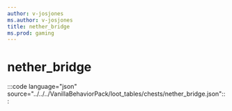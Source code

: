 ```yaml
---
author: v-josjones
ms.author: v-josjones
title: nether_bridge
ms.prod: gaming
---
```


# nether_bridge

:::code language="json" source="../../../VanillaBehaviorPack/loot_tables/chests/nether_bridge.json":::